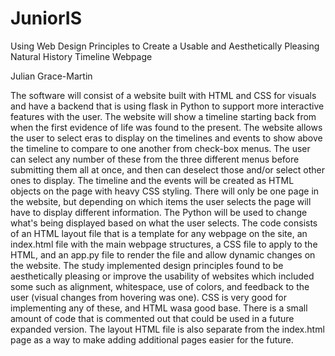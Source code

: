 # JuniorIS

Using Web Design Principles to Create a Usable and Aesthetically Pleasing Natural History Timeline Webpage

Julian Grace-Martin

The software will consist of a website built with HTML and CSS for visuals and have a backend that is using flask in Python to support more interactive features with the user. The website will show a timeline starting back from when the first evidence of life was found to the present. The website allows the user to select eras to display on the timelines and events to show above the timeline to compare to one another from check-box menus. The user can select any number of these from the three different menus before submitting them all at once, and then can deselect those and/or select other ones to display. The timeline and the events will be created as HTML objects on the page with heavy CSS styling. There will only be one page in the website, but depending on which items the user selects the page will have to display different information. The Python will be used to change what's being displayed based on what the user selects.
The code consists of an HTML layout file that is a template for any webpage on the site, an index.html file with the main webpage structures, a CSS file to apply to the HTML, and an app.py file to render the file and allow dynamic changes on the website.
The study implemented design principles found to be aesthetically pleasing or improve the usability of websites which included some such as alignment, whitespace, use of colors, and feedback to the user (visual changes from hovering was one). CSS is very good for implementing any of these, and HTML wasa good base. There is a small amount of code that is commented out that could be used in a future expanded version. The layout HTML file is also separate from the index.html page as a way to make adding additional pages easier for the future.
